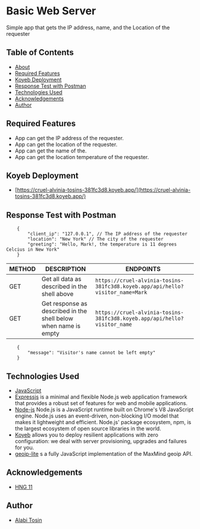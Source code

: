 #  Basic Web Server

Simple app that gets the IP address, name, and the Location of the requester

## Table of Contents

* [About](#basic-web-server)
* [Required Features](#required-features)
* [Koyeb Deployment](#koyeb-deployment)
* [Response Test with Postman](#response-test-with-postman)
* [Technologies Used](#technologies-used)
* [Acknowledgements](#acknowledgements)
* [Author](#author)

## Required Features

* App can get the IP address of the requester.
* App can get the location of the requester.
* App can get the name of the.
* App can get the location temperature of the requester.

## Koyeb Deployment
* [https://cruel-alvinia-tosins-381fc3d8.koyeb.app/](https://cruel-alvinia-tosins-381fc3d8.koyeb.app/)

## Response Test with Postman
```shell
    {
        "client_ip": "127.0.0.1", // The IP address of the requester
        "location": "New York" // The city of the requester
        "greeting": "Hello, Mark!, the temperature is 11 degrees Celcius in New York"
    }
```
| METHOD | DESCRIPTION                                                      | ENDPOINTS
| ------ | ---------------------------------------------------------------- | ----------------------------------------------------------------------------
| GET    | Get all data as described in the shell above                     | `https://cruel-alvinia-tosins-381fc3d8.koyeb.app/api/hello?visitor_name=Mark`
| GET    | Get response as described in the shell below when name is empty  | `https://cruel-alvinia-tosins-381fc3d8.koyeb.app/api/hello?visitor_name`

```shell
    {
        "message": "Visitor's name cannot be left empty"
    }
```
## Technologies Used

* [JavaScript](https://developer.mozilla.org/en-US/docs/Web/JavaScript)
* [Expressjs](https://expressjs.com/) is a minimal and flexible Node.js web application framework that provides a robust set of features for web and mobile applications.
* [Node-js](https://nodejs.org/en/) Node.js is a JavaScript runtime built on Chrome's V8 JavaScript engine. Node.js uses an event-driven, non-blocking I/O model that makes it lightweight and efficient. Node.js' package ecosystem, npm, is the largest ecosystem of open source libraries in the world.
* [Koyeb](https://www.koyeb.com/) allows you to deploy resilient applications with zero configuration: we deal with server provisioning, upgrades and failures for you.
* [geoip-lite](https://www.npmjs.com/package/geoip-lite) s a fully JavaScript implementation of the MaxMind geoip API.

## Acknowledgements

* [HNG 11](https://hng.tech/internship)

## Author

* [Alabi Tosin](https://github.com/alatos2)
